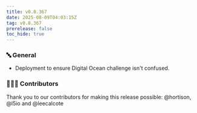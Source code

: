```yaml
---
title: v0.8.367
date: 2025-08-09T04:03:15Z
tag: v0.8.367
prerelease: false
toc_hide: true
---
```


### 🔤 General
* Deployment to ensure Digital Ocean challenge isn't confused.

### 👨🏽‍💻 Contributors

Thank you to our contributors for making this release possible:
@hortison, @l5io and @leecalcote


